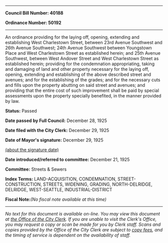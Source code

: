 

********

**Council Bill Number: 40188**
   
**Ordinance Number: 50192**
********

 An ordinance providing for the laying off, opening, extending and establishing West Charlestown Street, between 23rd Avenue Southwest and 26th Avenue Southwest; 24th Avenue Southwest between Youngstown Place and West Charlestown Street as established herein; and 25th Avenue Southwest, between West Andover Street and West Charlestown Street as established herein; providing for the condemnation appropriating, taking and damaging of land and other property necessary for the laying off, opening, extending and establishing of the above described street and avenues; and for the establishing of the grades; and for the necessary cuts and fills upon the property abutting on said street and avenues; and providing that the entire cost of such improvement shall be paid by special assessments upon the property specially benefited, in the manner provided by law.

**Status:** Passed
   
**Date passed by Full Council:** December 28, 1925
   
**Date filed with the City Clerk:** December 29, 1925
   
**Date of Mayor's signature:** December 29, 1925
   
[(about the signature date)](/~public/approvaldate.htm)
   
   
   
**Date introduced/referred to committee:** December 21, 1925
   
**Committee:** Streets & Sewers
   
   
**Index Terms:** LAND-ACQUISITION, CONDEMNATION, STREET-CONSTRUCTION, STREETS, WIDENING, GRADING, NORTH-DELRIDGE, DELRIDGE, WEST-SEATTLE, INDUSTRIAL-DISTRICT

**Fiscal Note:**_(No fiscal note available at this time)_
********

_No text for this document is available on-line. You may view this document at [the Office of the City Clerk](http://www.seattle.gov/leg/clerk/contactUs.htm). If you are unable to visit the Clerk's Office, you may request a copy or scan be made for you by Clerk staff. Scans and copies provided by the Office of the City Clerk are subject to [copy fees](http://clerk.seattle.gov/~public/clerkfees.htm), and the timing of service is dependent on the availability of staff._

